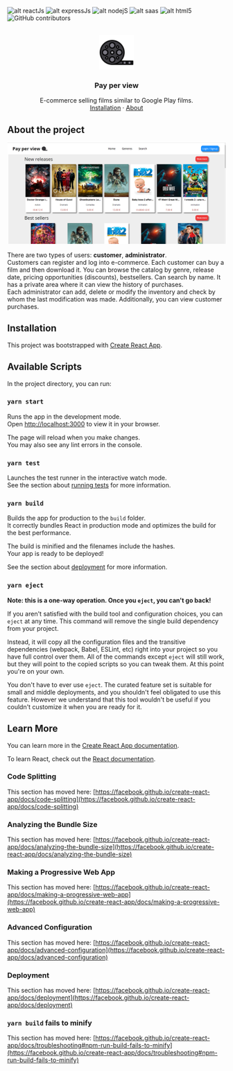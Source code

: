 
![alt reactJs](https://img.shields.io/badge/React-20232A?style=for-the-badge&logo=react&logoColor=61DAFB)
![alt expressJs](https://img.shields.io/badge/Express.js-404D59?style=for-the-badge)
![alt nodejS](https://img.shields.io/badge/Node.js-43853D?style=for-the-badge&logo=node.js&logoColor=white)
![alt saas](https://img.shields.io/badge/Sass-CC6699?style=for-the-badge&logo=sass&logoColor=white)
![alt html5](https://img.shields.io/badge/HTML5-E34F26?style=for-the-badge&logo=html5&logoColor=white)
![GitHub contributors](https://img.shields.io/github/contributors/FedeCana00/Pay-per-view?style=for-the-badge)

<!-- PROJECT LOGO -->
<br />
<div align="center">
  <a href="https://github.com/FedeCana00/Pay-per-view">
    <img src="public/assets/icon.png" alt="Logo" width="80" height="80">
  </a>

  <h3 align="center">Pay per view</h3>

  <p align="center">
    E-commerce selling films similar to Google Play films.
    <br />
    <a href="#installation">Installation</a>
    ·
    <a href="#about-the-project">About</a>
  </p>
</div>

## About the project

<img src="screenshot/home.png" alt="Logo">

There are two types of users: <b>customer</b>, <b>administrator</b>. <br />
Customers can register and log into e-commerce. Each customer can buy a film and then download it. You can browse the catalog by genre, release date, pricing opportunities (discounts), bestsellers. Can search by name. It has a private area where it can view the history of purchases. <br />
Each administrator can add, delete or modify the inventory and check by whom the last modification was made. Additionally, you can view customer purchases.



## Installation

This project was bootstrapped with [Create React App](https://github.com/facebook/create-react-app).

## Available Scripts

In the project directory, you can run:

### `yarn start`

Runs the app in the development mode.\
Open [http://localhost:3000](http://localhost:3000) to view it in your browser.

The page will reload when you make changes.\
You may also see any lint errors in the console.

### `yarn test`

Launches the test runner in the interactive watch mode.\
See the section about [running tests](https://facebook.github.io/create-react-app/docs/running-tests) for more information.

### `yarn build`

Builds the app for production to the `build` folder.\
It correctly bundles React in production mode and optimizes the build for the best performance.

The build is minified and the filenames include the hashes.\
Your app is ready to be deployed!

See the section about [deployment](https://facebook.github.io/create-react-app/docs/deployment) for more information.

### `yarn eject`

**Note: this is a one-way operation. Once you `eject`, you can't go back!**

If you aren't satisfied with the build tool and configuration choices, you can `eject` at any time. This command will remove the single build dependency from your project.

Instead, it will copy all the configuration files and the transitive dependencies (webpack, Babel, ESLint, etc) right into your project so you have full control over them. All of the commands except `eject` will still work, but they will point to the copied scripts so you can tweak them. At this point you're on your own.

You don't have to ever use `eject`. The curated feature set is suitable for small and middle deployments, and you shouldn't feel obligated to use this feature. However we understand that this tool wouldn't be useful if you couldn't customize it when you are ready for it.

## Learn More

You can learn more in the [Create React App documentation](https://facebook.github.io/create-react-app/docs/getting-started).

To learn React, check out the [React documentation](https://reactjs.org/).

### Code Splitting

This section has moved here: [https://facebook.github.io/create-react-app/docs/code-splitting](https://facebook.github.io/create-react-app/docs/code-splitting)

### Analyzing the Bundle Size

This section has moved here: [https://facebook.github.io/create-react-app/docs/analyzing-the-bundle-size](https://facebook.github.io/create-react-app/docs/analyzing-the-bundle-size)

### Making a Progressive Web App

This section has moved here: [https://facebook.github.io/create-react-app/docs/making-a-progressive-web-app](https://facebook.github.io/create-react-app/docs/making-a-progressive-web-app)

### Advanced Configuration

This section has moved here: [https://facebook.github.io/create-react-app/docs/advanced-configuration](https://facebook.github.io/create-react-app/docs/advanced-configuration)

### Deployment

This section has moved here: [https://facebook.github.io/create-react-app/docs/deployment](https://facebook.github.io/create-react-app/docs/deployment)

### `yarn build` fails to minify

This section has moved here: [https://facebook.github.io/create-react-app/docs/troubleshooting#npm-run-build-fails-to-minify](https://facebook.github.io/create-react-app/docs/troubleshooting#npm-run-build-fails-to-minify)
